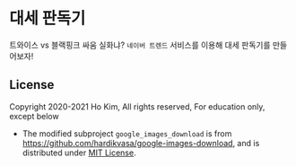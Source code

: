 # 대세 판독기

트와이스 vs 블랙핑크 싸움 실화냐? `네이버 트렌드` 서비스를 이용해 대세 판독기를 만들어보자!

## License

Copyright 2020-2021 Ho Kim, All rights reserved, For education only, except below

* The modified subproject `google_images_download` is from https://github.com/hardikvasa/google-images-download, and is distributed under [MIT License](google_images_download/Licence.txt).
